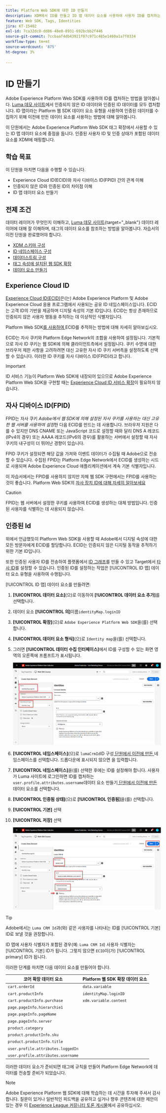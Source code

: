 ```yaml
---
title: Platform Web SDK에 대한 ID 만들기
description: XDM에서 ID를 만들고 ID 맵 데이터 요소를 사용하여 사용자 ID를 캡처하는 방법을 알아봅니다. 이 수업은 Web SDK를 사용하여 Adobe Experience Cloud 구현 튜토리얼의 일부입니다.
feature: Web SDK, Tags, Identities
jira: KT-15402
exl-id: 7ca32dc8-dd86-48e0-8931-692bcbb2f446
source-git-commit: 7ccbaaf4db43921f07c971c485e1460a1a7f0334
workflow-type: tm+mt
source-wordcount: '875'
ht-degree: 3%

---
```


# ID 만들기

Adobe Experience Platform Web SDK를 사용하여 ID를 캡처하는 방법을 알아봅니다. [Luma 데모 사이트](https://luma.enablementadobe.com/content/luma/us/en.html)에서 인증되지 않은 ID 데이터와 인증된 ID 데이터를 모두 캡처합니다. ID 맵이라는 Platform 웹 SDK 데이터 요소 유형을 사용하여 인증된 데이터를 수집하기 위해 이전에 만든 데이터 요소를 사용하는 방법에 대해 알아봅니다.

이 단원에서는 Adobe Experience Platform Web SDK 태그 확장에서 사용할 수 있는 ID 맵 데이터 요소에 중점을 둡니다. 인증된 사용자 ID 및 인증 상태가 포함된 데이터 요소를 XDM에 매핑합니다.

## 학습 목표

이 단원을 마치면 다음을 수행할 수 있습니다.

* Experience Cloud ID(ECID)와 자사 디바이스 ID(FPID) 간의 관계 이해
* 인증되지 않은 ID와 인증된 ID의 차이점 이해
* ID 맵 데이터 요소 만들기

## 전제 조건

데이터 레이어가 무엇인지 이해하고, [Luma 데모 사이트](https://luma.enablementadobe.com/content/luma/us/en.html){target="_blank"} 데이터 레이어에 대해 잘 이해하며, 태그의 데이터 요소를 참조하는 방법을 알아봅니다. 자습서의 이전 단원을 완료했어야 합니다.

* [XDM 스키마 구성](configure-schemas.md)
* [ID 네임스페이스 구성](configure-identities.md)
* [데이터스트림 구성](configure-datastream.md)
* [태그 속성에 설치된 웹 SDK 확장](install-web-sdk.md)
* [데이터 요소 만들기](create-data-elements.md)


## Experience Cloud ID

[Experience Cloud ID(ECID)](https://experienceleague.adobe.com/ko/docs/experience-platform/identity/features/ecid)은(는) Adobe Experience Platform 및 Adobe Experience Cloud 응용 프로그램에서 사용되는 공유 ID 네임스페이스입니다. ECID는 고객 ID의 기반을 제공하며 디지털 속성의 기본 ID입니다. ECID는 항상 존재하므로 인증되지 않은 사용자 행동을 추적하는 데 이상적인 식별자입니다.

<!-- FYI I commented this out because it was breaking the build - Jack
>[!TIP]
>
> When you use the Experience Platform Web SDK to set up Adobe applications on your digital properties, the ECID is generated at the Adobe Edge server level. As such, ECID is not viewable on the client-side network request payload. You can view the ECID by seeing the Preview tab of the network request, or by using the [Adobe Experience Platform Debugger Edge Trace](set-up-analytics.md#experience-cloud-id-validation).
>![View ECID](assets/validate-dev-console-ecid.png)
-->

Platform Web SDK[를 사용하여 ](https://experienceleague.adobe.com/ko/docs/experience-platform/edge/identity/overview)ECID를 추적하는 방법에 대해 자세히 알아보십시오.

ECID는 자사 쿠키와 Platform Edge Network의 조합을 사용하여 설정됩니다. 기본적으로 자사 ID 쿠키는 웹 SDK에 의해 클라이언트측에서 설정됩니다. 쿠키 수명에 대한 브라우저 제한 사항을 고려하려면 대신 고유한 자사 ID 쿠키 서버측을 설정하도록 선택할 수 있습니다. 이러한 ID 쿠키를 자사 디바이스 ID(FPID)라고 합니다.

>[!IMPORTANT]
>
>ID 서비스 기능이 Platform Web SDK에 내장되어 있으므로 Adobe Experience Platform Web SDK을 구현할 때는 [Experience Cloud ID 서비스 확장](https://exchange.adobe.com/apps/ec/100160/adobe-experience-cloud-id-launch-extension)이 필요하지 않습니다.

## 자사 디바이스 ID(FPID)

FPID는 자사 쿠키 _Adobe에서 웹 SDK에 의해 설정된 자사 쿠키를 사용하는 대신 고유한 웹 서버를 사용하여 설정_&#x200B;한 다음 ECID를 만드는 데 사용합니다. 브라우저 지원은 다를 수 있지만 DNS CNAME 또는 JavaScript 코드로 설정할 때와 달리 DNS A 레코드(IPv4의 경우) 또는 AAAA 레코드(IPv6의 경우)를 활용하는 서버에서 설정할 때 자사 쿠키의 내구성이 더 뛰어난 경향이 있습니다.

FPID 쿠키가 설정되면 해당 값을 가져와 이벤트 데이터가 수집될 때 Adobe으로 전송할 수 있습니다. 수집된 FPID는 Platform Edge Network에서 ECID를 생성하는 시드로 사용되며 Adobe Experience Cloud 애플리케이션에서 계속 기본 식별자입니다.

이 자습서에서는 FPID를 사용하지 않지만 자체 웹 SDK 구현에서는 FPID를 사용하는 것이 좋습니다. Platform Web SDK의 [자사 장치 ID에 대해 자세히 알아보세요](https://experienceleague.adobe.com/ko/docs/experience-platform/edge/identity/first-party-device-ids)

>[!CAUTION]
>
> FPID는 웹 서버에서 설정한 쿠키를 사용하여 ECID를 생성하는 대체 방법입니다. 인증된 사용자를 식별하는 데 사용되지 않습니다.

## 인증된 Id

위에서 언급했듯이 Platform Web SDK을 사용할 때 Adobe에서 디지털 속성에 대한 모든 방문자에게 ECID를 할당합니다. ECID는 인증되지 않은 디지털 동작을 추적하기 위한 기본 ID입니다.

또한 인증된 사용자 ID를 전송하여 플랫폼에서 [ID 그래프](https://experienceleague.adobe.com/ko/docs/platform-learn/tutorials/identities/understanding-identity-and-identity-graphs)를 만들 수 있고 Target에서 [타사 ID](https://experienceleague.adobe.com/ko/docs/target/using/audiences/visitor-profiles/3rd-party-id)를 설정할 수 있습니다. 인증된 ID를 설정하는 작업은 [!UICONTROL ID 맵] 데이터 요소 유형을 사용하여 수행됩니다.

[!UICONTROL ID 맵] 데이터 요소를 만들려면:

1. **[!UICONTROL 데이터 요소]**(으)로 이동하여 **[!UICONTROL 데이터 요소 추가]**&#x200B;를 선택합니다.

1. 데이터 요소 **[!UICONTROL 의]**&#x200B;이름`identityMap.loginID`

1. **[!UICONTROL 확장]**(으)로 `Adobe Experience Platform Web SDK`을(를) 선택합니다.

1. **[!UICONTROL 데이터 요소 형식]**(으)로 `Identity map`을(를) 선택합니다.

1. 그러면 **[!UICONTROL 데이터 수집 인터페이스]**&#x200B;에서 ID를 구성할 수 있는 화면 영역의 오른쪽에 프롬프트가 표시됩니다.

   ![데이터 수집 인터페이스](assets/identity-identityMap-setup.png)

1. **[!UICONTROL 네임스페이스]**(으)로 `lumaCrmId`ID 구성[ 단원에서 이전에 만든 ](configure-identities.md) 네임스페이스를 선택합니다. 드롭다운에 표시되지 않으면 을 입력합니다.

1. **[!UICONTROL 네임스페이스]**&#x200B;을(를) 선택한 후에는 ID를 설정해야 합니다. 사용자가 Luma 사이트에 로그인하면 ID를 캡처하는 `user.profile.attributes.username`데이터 요소 만들기[ 단원에서 이전에 만든 ](create-data-elements.md#create-data-elements-to-capture-the-data-layer) 데이터 요소를 선택합니다.

   <!--  >[!TIP]
    >
    >You can verify the **[!UICONTROL Luma CRM ID]** is collected in a data element on the web property by going to the [Luma Demo site](https://luma.enablementadobe.com/content/luma/us/en.html), logging in, [switching the tag environment](validate-with-debugger.md#use-the-experience-platform-debugger-to-map-to-your-tag-property) to your own, and typing `_satellite.getVar("user.profile.attributes.username")` in the web browser developer console.
    >
    >   ![Data Element  ID ](assets/identity-data-element-customer-id.png)
    -->

1. **[!UICONTROL 인증됨 상태]**(으)로 **[!UICONTROL 인증됨]**&#x200B;을(를) 선택합니다.
1. **[!UICONTROL 기본]** 선택

1. **[!UICONTROL 저장]** 선택

   ![데이터 수집 인터페이스](assets/identity-id-namespace.png)

>[!TIP]
>
> Adobe에서는 `Luma CRM Id`과(와) 같은 사용자를 나타내는 ID를 [!UICONTROL 기본] ID로 보낼 것을 권장합니다.
>
> ID 맵에 사용자 식별자가 포함된 경우(예: `Luma CRM Id`) 사용자 식별자는 [!UICONTROL 기본] ID가 됩니다. 그렇지 않으면 `ECID`이(가) [!UICONTROL primary] ID가 됩니다.




<!--
1. Once the data element is configured in **[!UICONTROL Data Collection interface]**, it can be tested on the Luma web property like any other Data Element. Enter the following script in the browser developer console
   
   
   ```
   _satellite.getVar('identityMap.loginID')
   ```  

   ![Data Collection interface](assets/identity-consoleIdentityDataElement.png)
   
   >[!NOTE]
   >
   >ECID identifier will NOT populate in the Data Element, as this is configured already with Platform Web SDK.   
-->

이러한 단계를 마치면 다음 데이터 요소를 만들어야 합니다.

| 코어 확장 데이터 요소 | Platform 웹 SDK 확장 데이터 요소 |
-----------------------------|-------------------------------
| `cart.orderId` | `data.variable` |
| `cart.productInfo` | `identityMap.loginID` |
| `cart.productInfo.purchase` | `xdm.variable.content` |
| `page.pageInfo.hierarchie1` | |
| `page.pageInfo.pageName` | |
| `page.pageInfo.server` | |
| `product.category` | |
| `product.productInfo.sku` | |
| `product.productInfo.title` | |
| `user.profile.attributes.loggedIn` | |
| `user.profile.attributes.username` | |

이러한 데이터 요소가 준비되면 태그에 규칙을 만들어 Platform Edge Network에 데이터를 전송할 준비가 되었습니다.

>[!NOTE]
>
>Adobe Experience Platform 웹 SDK에 대해 학습하는 데 시간을 투자해 주셔서 감사합니다. 질문이 있거나 일반적인 피드백을 공유하고 싶거나 향후 콘텐츠에 대한 제안이 있는 경우 이 [Experience League 커뮤니티 토론 게시물](https://experienceleaguecommunities.adobe.com/t5/adobe-experience-platform-data/tutorial-discussion-implement-adobe-experience-cloud-with-web/td-p/444996?profile.language=ko)에서 공유하십시오.
